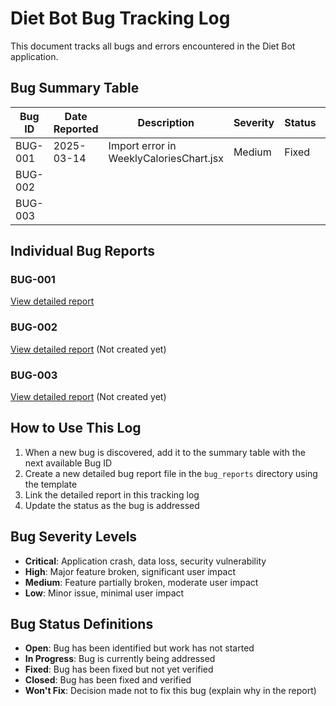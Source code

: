 # Diet Bot Bug Tracking Log

This document tracks all bugs and errors encountered in the Diet Bot application.

## Bug Summary Table

| Bug ID | Date Reported | Description | Severity | Status | Fixed Date | Fixed By |
|--------|--------------|-------------|----------|--------|------------|----------|
| BUG-001 | 2025-03-14 | Import error in WeeklyCaloriesChart.jsx | Medium | Fixed | 2025-03-14 | Amir |
| BUG-002 | | | | | | |
| BUG-003 | | | | | | |

## Individual Bug Reports

### BUG-001
[View detailed report](./bug_reports/BUG-001.md)

### BUG-002
[View detailed report](./bug_reports/BUG-002.md) (Not created yet)

### BUG-003
[View detailed report](./bug_reports/BUG-003.md) (Not created yet)

## How to Use This Log

1. When a new bug is discovered, add it to the summary table with the next available Bug ID
2. Create a new detailed bug report file in the `bug_reports` directory using the template
3. Link the detailed report in this tracking log
4. Update the status as the bug is addressed

## Bug Severity Levels

- **Critical**: Application crash, data loss, security vulnerability
- **High**: Major feature broken, significant user impact
- **Medium**: Feature partially broken, moderate user impact
- **Low**: Minor issue, minimal user impact

## Bug Status Definitions

- **Open**: Bug has been identified but work has not started
- **In Progress**: Bug is currently being addressed
- **Fixed**: Bug has been fixed but not yet verified
- **Closed**: Bug has been fixed and verified
- **Won't Fix**: Decision made not to fix this bug (explain why in the report)
